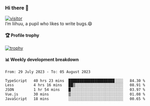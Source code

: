 ### Hi there 👋
[![visitor](https://visitor-badge.glitch.me/badge?page_id=liihuu&right_color=blue)](https://github.com/liihuu)<br>
I’m liihuu, a pupil who likes to write bugs.😄


#### 🏆 Profile trophy
[![trophy](https://github-profile-trophy.vercel.app?username=liihuu&margin-w=16&margin-h=16&rank=-C,-B)](https://github.com/liihuu)


#### 📊 Weekly development breakdown
<!--START_SECTION:waka-->

```txt
From: 29 July 2023 - To: 05 August 2023

TypeScript   40 hrs 23 mins  █████████████████████░░░░   84.30 %
Less         4 hrs 16 mins   ██▒░░░░░░░░░░░░░░░░░░░░░░   08.91 %
JSON         1 hr 54 mins    █░░░░░░░░░░░░░░░░░░░░░░░░   03.97 %
Vue.js       30 mins         ▒░░░░░░░░░░░░░░░░░░░░░░░░   01.08 %
JavaScript   18 mins         ░░░░░░░░░░░░░░░░░░░░░░░░░   00.65 %
```

<!--END_SECTION:waka-->

<!--
**liihuu/liihuu** is a ✨ _special_ ✨ repository because its `README.md` (this file) appears on your GitHub profile.

Here are some ideas to get you started:

- 🔭 I’m currently working on ...
- 🌱 I’m currently learning ...
- 👯 I’m looking to collaborate on ...
- 🤔 I’m looking for help with ...
- 💬 Ask me about ...
- 📫 How to reach me: ...
- 😄 Pronouns: ...
- ⚡ Fun fact: ...
-->
